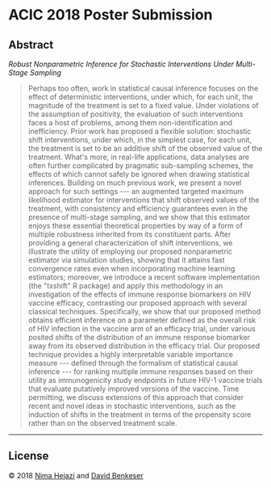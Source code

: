 # ACIC 2018 Poster Submission

## Abstract

_Robust Nonparametric Inference for Stochastic Interventions Under Multi-Stage
Sampling_

> Perhaps too often, work in statistical causal inference focuses on the effect
> of deterministic interventions, under which, for each unit, the magnitude of
> the treatment is set to a fixed value. Under violations of the assumption of
> positivity, the evaluation of such interventions faces a host of problems,
> among them non-identification and inefficiency. Prior work has proposed a
> flexible solution: stochastic shift interventions, under which, in the
> simplest case, for each unit, the treatment is set to be an additive shift of
> the observed value of the treatment. What's more, in real-life applications,
> data analyses are often further complicated by pragmatic sub-sampling schemes,
> the effects of which cannot safely be ignored when drawing statistical
> inferences. Building on much previous work, we present a novel approach for
> such settings --- an augmented targeted maximum likelihood estimator for
> interventions that shift observed values of the treatment, with consistency
> and efficiency guarantees even in the presence of multi-stage sampling, and we
> show that this estimator enjoys these essential theoretical properties by way
> of a form of multiple robustness inherited from its constituent parts. After
> providing a general characterization of shift interventions, we illustrate the
> utility of employing our proposed nonparametric estimator via simulation
> studies, showing that it attains fast convergence rates even when
> incorporating machine learning estimators; moreover, we introduce a recent
> software implementation (the "txshift" R package) and apply this methodology
> in an investigation of the effects of immune response biomarkers on HIV
> vaccine efficacy, contrasting our proposed approach with several classical
> techniques. Specifically, we show that our proposed method obtains efficient
> inference on a parameter defined as the overall risk of HIV infection in the
> vaccine arm of an efficacy trial, under various posited shifts of the
> distribution of an immune response biomarker away from its observed
> distribution in the efficacy trial. Our proposed technique provides a highly
> interpretable variable importance measure --- defined through the formalism of
> statistical causal inference --- for ranking multiple immune responses based
> on their utility as immunogenicity study endpoints in future HIV-1 vaccine
> trials that evaluate putatively improved versions of the vaccine. Time
> permitting, we discuss extensions of this approach that consider recent and
> novel ideas in stochastic interventions, such as the induction of shifts in
> the treatment in terms of the propensity score rather than on the observed
> treatment scale.

---

## License

&copy; 2018 [Nima Hejazi](https://statistics.berkeley.edu/~nhejazi) and [David
Benkeser](https://www.benkeserstatistics.com/)

